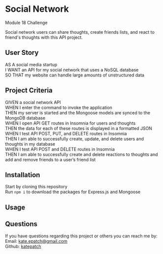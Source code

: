 # Social Network

 Module 18 Challenge

 Social network users can share thoughts, create friends lists, and react to friend's thoughts with this API project.

## User Story

AS A social media startup</br>
I WANT an API for my social network that uses a NoSQL database</br>
SO THAT my website can handle large amounts of unstructured data</br>

## Project Criteria

GIVEN a social network API</br>
WHEN I enter the command to invoke the application</br>
THEN my server is started and the Mongoose models are synced to the MongoDB database</br>
WHEN I open API GET routes in Insomnia for users and thoughts</br>
THEN the data for each of these routes is displayed in a formatted JSON</br>
WHEN I test API POST, PUT, and DELETE routes in Insomnia</br>
THEN I am able to successfully create, update, and delete users and thoughts in my database</br>
WHEN I test API POST and DELETE routes in Insomnia</br>
THEN I am able to successfully create and delete reactions to thoughts and add and remove friends to a user’s friend list

## Installation

Start by cloning this repository</br>
Run `npm i` to download the packages for Express.js and Mongoose

## Usage

## Questions

If you have questions regarding this project or others you can reach me by:</br>
Email: kate.epatch@gmail.com</br>
Github: [katepatch](https://github.com/katepatch)
